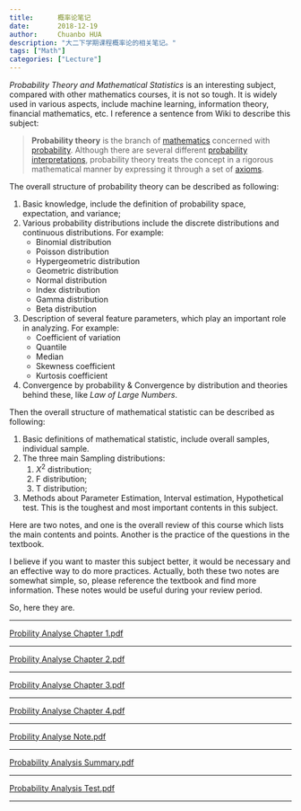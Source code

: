 ```yaml
---
title:      概率论笔记
date:       2018-12-19
author:     Chuanbo HUA
description: "大二下学期课程概率论的相关笔记。"
tags: ["Math"]
categories: ["Lecture"]
---
```




*Probability Theory and Mathematical Statistics* is an interesting subject, compared with other mathematics courses, it is not so tough. It is widely used in various aspects, include machine learning, information theory, financial mathematics, etc. I reference a sentence from Wiki to describe this subject:

> **Probability theory** is the branch of [mathematics](https://en.wikipedia.org/wiki/Mathematics) concerned with [probability](https://en.wikipedia.org/wiki/Probability). Although there are several different [probability interpretations](https://en.wikipedia.org/wiki/Probability_interpretations), probability theory treats the concept in a rigorous mathematical manner by expressing it through a set of [axioms](https://en.wikipedia.org/wiki/Axioms_of_probability).

The overall structure of probability theory can be described as following:

1. Basic knowledge, include the definition of probability space, expectation, and variance;
2. Various probability distributions include the discrete distributions and continuous distributions. For example:
   - Binomial distribution
   - Poisson distribution
   - Hypergeometric distribution
   - Geometric distribution
   - Normal distribution
   - Index distribution
   - Gamma distribution
   - Beta distribution
3. Description of several feature parameters, which play an important role in analyzing. For example:
   - Coefficient of variation
   - Quantile
   - Median
   - Skewness coefficient
   - Kurtosis coefficient
4. Convergence by probability & Convergence by distribution and theories behind these, like *Law of Large Numbers*.

Then the overall structure of mathematical statistic can be described as following:

1. Basic definitions of mathematical statistic, include overall samples, individual sample.
2. The three main Sampling distributions:
   1. $X^2$ distribution;
   2. F distribution;
   3. T distribution;
3. Methods about Parameter Estimation, Interval estimation, Hypothetical test. This is the toughest and most important contents in this subject.

Here are two notes, and one is the overall review of this course which lists the main contents and points. Another is the practice of the questions in the textbook. 

I believe if you want to master this subject better, it would be necessary and an effective way to do more practices. Actually, both these two notes are somewhat simple, so, please reference the textbook and find more information. These notes would be useful during your review period.

So, here they are.

---

[Probility Analyse Chapter 1.pdf](https://github.com/chuanbohua/note/blob/master/Probability%20Analysis/Probility%20Analyse%20Chapter%201.pdf)

---

[Probility Analyse Chapter 2.pdf](https://github.com/chuanbohua/note/blob/master/Probability%20Analysis/Probility%20Analyse%20Chapter%202.pdf)

---

[Probility Analyse Chapter 3.pdf](https://github.com/chuanbohua/note/blob/master/Probability%20Analysis/Probility%20Analyse%20Chapter%203.pdf)

---

[Probility Analyse Chapter 4.pdf](https://github.com/chuanbohua/note/blob/master/Probability%20Analysis/Probility%20Analyse%20Chapter%204.pdf)

---

[Probility Analyse Note.pdf](https://github.com/chuanbohua/note/blob/master/Probability%20Analysis/Probility%20Analyse%20Note.pdf)

---

[Probability Analysis Summary.pdf](https://github.com/chuanbohua/note/blob/master/Probability%20Analysis/Probability%20Analysis%20Note%20Summary.pdf)

---

[Probability Analysis Test.pdf](https://github.com/chuanbohua/note/blob/master/Probability%20Analysis/Probability%20Analysis%20Test.pdf)

---

